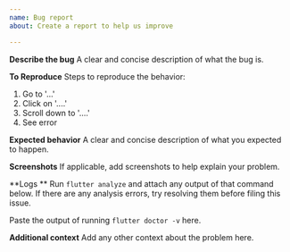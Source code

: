 ```yaml
---
name: Bug report
about: Create a report to help us improve

---
```


**Describe the bug**
A clear and concise description of what the bug is.

**To Reproduce**
Steps to reproduce the behavior:
1. Go to '...'
2. Click on '....'
3. Scroll down to '....'
4. See error

**Expected behavior**
A clear and concise description of what you expected to happen.

**Screenshots**
If applicable, add screenshots to help explain your problem.

**Logs **
Run `flutter analyze` and attach any output of that command below.
If there are any analysis errors, try resolving them before filing this issue.

Paste the output of running `flutter doctor -v` here.

**Additional context**
Add any other context about the problem here.